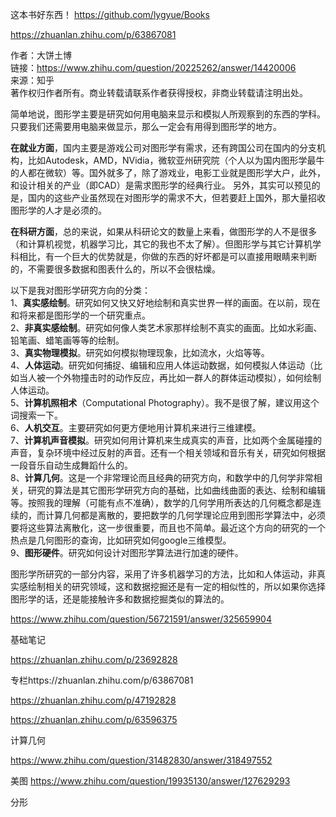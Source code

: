 这本书好东西！
https://github.com/lygyue/Books

https://zhuanlan.zhihu.com/p/63867081
 
 作者：大饼土博  
链接：https://www.zhihu.com/question/20225262/answer/14420006  
来源：知乎  
著作权归作者所有。商业转载请联系作者获得授权，非商业转载请注明出处。  
  

简单地说，图形学主要是研究如何用电脑来显示和模拟人所观察到的东西的学科。只要我们还需要用电脑来做显示，那么一定会有用得到图形学的地方。

**在就业方面**，国内主要是游戏公司对图形学有需求，还有跨国公司在国内的分支机构，比如Autodesk，AMD，NVidia，微软亚州研究院（个人以为国内图形学最牛的人都在微软）等。国外就多了，除了游戏业，电影工业就是图形学大户，此外，和设计相关的产业（即CAD）是需求图形学的经典行业。 另外，其实可以预见的是，国内的这些产业虽然现在对图形学的需求不大，但若要赶上国外，那大量招收图形学的人才是必须的。

**在科研方面**，总的来说，如果从科研论文的数量上来看，做图形学的人不是很多（和计算机视觉，机器学习比，其它的我也不太了解）。但图形学与其它计算机学科相比，有一个巨大的优势就是，你做的东西的好坏都是可以直接用眼睛来判断的，不需要很多数据和图表什么的，所以不会很枯燥。

以下是我对图形学研究方向的分类：  
1、**真实感绘制**。研究如何又快又好地绘制和真实世界一样的画面。在以前，现在和将来都是图形学的一个研究重点。  
2、**非真实感绘制**。研究如何像人类艺术家那样绘制不真实的画面。比如水彩画、铅笔画、蜡笔画等等的绘制。  
3、**真实物理模拟**。研究如何模拟物理现象，比如流水，火焰等等。  
4、**人体运动**。研究如何捕捉、编辑和应用人体运动数据，如何模拟人体运动（比如当人被一个外物撞击时的动作反应，再比如一群人的群体运动模拟），如何绘制人体运动。  
5、**计算机照相术**（Computational Photography）。我不是很了解，建议用这个词搜索一下。  
6、**人机交互**。主要研究如何更方便地用计算机来进行三维建模。  
7、**计算机声音模拟**。研究如何用计算机来生成真实的声音，比如两个金属碰撞的声音，复杂环境中经过反射的声音。还有一个相关领域和音乐有关，研究如何根据一段音乐自动生成舞蹈什么的。  
8、**计算几何**。这是一个非常理论而且经典的研究方向，和数学中的几何学非常相关，研究的算法是其它图形学研究方向的基础，比如曲线曲面的表达、绘制和编辑等。按照我的理解（可能有点不准确），数学的几何学用所表达的几何概念都是连续的，而计算几何都是离散的，要把数学的几何学理论应用到图形学算法中，必须要将这些算法离散化，这一步很重要，而且也不简单。最近这个方向的研究的一个热点是几何图形的查询，比如研究如何google三维模型。  
9、**图形硬件**。研究如何设计对图形学算法进行加速的硬件。

图形学所研究的一部分内容，采用了许多机器学习的方法，比如和人体运动，非真实感绘制相关的研究领域，这和数据挖掘还是有一定的相似性的，所以如果你选择图形学的话，还是能接触许多和数据挖掘类似的算法的。




https://www.zhihu.com/question/56721591/answer/325659904



基础笔记

https://zhuanlan.zhihu.com/p/23692828











专栏https://zhuanlan.zhihu.com/p/63867081

https://zhuanlan.zhihu.com/p/47192828

https://zhuanlan.zhihu.com/p/63596375





计算几何


https://www.zhihu.com/question/31482830/answer/318497552


美图
https://www.zhihu.com/question/19935130/answer/127629293


分形















































